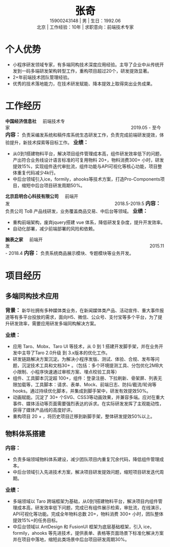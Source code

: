 <center><font size=6 color=#000><b>张奇</b></font></center>
<center>15900243148 | 男 | 生日：1992.06</center>
<center>北京 | 工作经验：10年 | 求职意向：前端技术专家</center>

# 个人优势
- 小程序研发领域专家，有多端同构技术深度应用经验。主导了企业中从传统开发到一码多端研发架构转型工作，重构项目超过20个，研发提效显著。  
- 2+年前端技术团队管理经验。
- 优秀的技术落地能力，在技术研发赋能、降本提效上取得突出业务成果。

# 工作经历
**中国经济信息社**&nbsp;&nbsp;&nbsp;&nbsp;&nbsp;前端技术专家&nbsp;&nbsp;&nbsp;&nbsp;&nbsp;&nbsp;&nbsp;&nbsp;&nbsp;&nbsp;&nbsp;&nbsp;&nbsp;&nbsp;&nbsp;&nbsp;&nbsp;&nbsp;&nbsp;&nbsp;&nbsp;&nbsp;&nbsp;&nbsp;&nbsp;&nbsp;&nbsp;&nbsp;&nbsp;&nbsp;&nbsp;&nbsp;&nbsp;&nbsp;&nbsp;&nbsp;&nbsp;&nbsp;&nbsp;&nbsp;&nbsp;&nbsp;&nbsp;&nbsp;&nbsp;&nbsp;&nbsp;&nbsp;&nbsp;&nbsp;&nbsp;&nbsp;&nbsp;&nbsp;&nbsp;&nbsp;&nbsp;&nbsp;&nbsp;&nbsp;&nbsp;&nbsp;&nbsp;&nbsp;&nbsp;&nbsp;&nbsp;&nbsp;&nbsp;&nbsp;&nbsp;&nbsp;&nbsp;&nbsp;&nbsp;&nbsp;&nbsp;&nbsp;&nbsp;&nbsp;&nbsp;&nbsp;&nbsp;&nbsp;&nbsp;&nbsp;&nbsp;&nbsp;&nbsp;&nbsp;&nbsp;&nbsp;&nbsp;&nbsp;&nbsp;&nbsp;&nbsp;2019.05 - 至今
<font size=3>**内容：**</font>
负责采编发系统和稿件库系统生态研发工作，负责完成前端研发提效，体验提升，新技术探索等目标工作。
<font size=3>**业绩：** </font>
- 从0到1搭建物料平台，解决项目组件管理成本高，组件研发效率低下的问题，产出符合业务线设计语言标准的可复用物料 20+，物料消费300+ 小时，研发提效15%，实现组件迭代审批流，组件功能与API可视化等核心功能，项目整体重复代码减少4k行。
- 中后台领域引入ice，formily，ahooks等技术方案，打造Pro-Components项目，缩短中后台项目研发周期50%。  

**北京启明合心科技有限公司**&nbsp;&nbsp;&nbsp;&nbsp;&nbsp;前端开发&nbsp;&nbsp;&nbsp;&nbsp;&nbsp;&nbsp;&nbsp;&nbsp;&nbsp;&nbsp;&nbsp;&nbsp;&nbsp;&nbsp;&nbsp;&nbsp;&nbsp;&nbsp;&nbsp;&nbsp;&nbsp;&nbsp;&nbsp;&nbsp;&nbsp;&nbsp;&nbsp;&nbsp;&nbsp;&nbsp;&nbsp;&nbsp;&nbsp;&nbsp;&nbsp;&nbsp;&nbsp;&nbsp;&nbsp;&nbsp;&nbsp;&nbsp;&nbsp;&nbsp;&nbsp;&nbsp;&nbsp;&nbsp;&nbsp;&nbsp;&nbsp;&nbsp;&nbsp;&nbsp;&nbsp;&nbsp;&nbsp;&nbsp;&nbsp;&nbsp;&nbsp;&nbsp;&nbsp;&nbsp;&nbsp;&nbsp;&nbsp;&nbsp;&nbsp;&nbsp;&nbsp;&nbsp;&nbsp;&nbsp;&nbsp;&nbsp;&nbsp;&nbsp;&nbsp;&nbsp;&nbsp;&nbsp;&nbsp;&nbsp;2018.5-2019.5
<font size=3>**内容：**</font> 
负责公司 ToB 产品线研发，业务覆盖商品交易、中后台等领域。
<font size=3>**业绩：** </font>
- 重构前端架构，废弃jquery搭建 vue 体系，降低研发复杂度，提升开发效率。
- 自动化部署，减少前端部署的风险和依赖。

**腕表之家**&nbsp;&nbsp;&nbsp;&nbsp;&nbsp;前端开发&nbsp;&nbsp;&nbsp;&nbsp;&nbsp;&nbsp;&nbsp;&nbsp;&nbsp;&nbsp;&nbsp;&nbsp;&nbsp;&nbsp;&nbsp;&nbsp;&nbsp;&nbsp;&nbsp;&nbsp;&nbsp;&nbsp;&nbsp;&nbsp;&nbsp;&nbsp;&nbsp;&nbsp;&nbsp;&nbsp;&nbsp;&nbsp;&nbsp;&nbsp;&nbsp;&nbsp;&nbsp;&nbsp;&nbsp;&nbsp;&nbsp;&nbsp;&nbsp;&nbsp;&nbsp;&nbsp;&nbsp;&nbsp;&nbsp;&nbsp;&nbsp;&nbsp;&nbsp;&nbsp;&nbsp;&nbsp;&nbsp;&nbsp;&nbsp;&nbsp;&nbsp;&nbsp;&nbsp;&nbsp;&nbsp;&nbsp;&nbsp;&nbsp;&nbsp;&nbsp;&nbsp;&nbsp;&nbsp;&nbsp;&nbsp;&nbsp;&nbsp;&nbsp;&nbsp;&nbsp;&nbsp;&nbsp;&nbsp;&nbsp;&nbsp;&nbsp;&nbsp;&nbsp;&nbsp;&nbsp;&nbsp;&nbsp;&nbsp;&nbsp;&nbsp;&nbsp;&nbsp;&nbsp;&nbsp;&nbsp;&nbsp;&nbsp;&nbsp;&nbsp;&nbsp;&nbsp;&nbsp;&nbsp;&nbsp;&nbsp;&nbsp;&nbsp;2015.11 - 2018.4
<font size=3>**内容：**</font>
负责系统商品展示模块、专题模块等业务开发。

# 项目经历
## 多端同构技术应用
<font size=3>**背景：**</font>
新华社拥有多种媒体类业务，在新闻媒体类产品、活动宣传、重大事件报道等有多平台投放的需求，面向H5、微信、公众号、支付宝等多个平台，为了提升研发效率，需要应用研发多端同构解决方案。

<font size=3>**业绩：** </font>
- 应用 Taro、Mobx、Taro UI 等技术，从 0 到 1 搭建开发脚手架，并在业务开发中主导了Taro 2.0升级 到 3.x版本的优化工作。
- 研发链路解决方案沉淀。为解决小程序发版、测试、体验、合规、发布等问题，沉淀技术工具和文档30+ 。（包括：多个环境提测工具、分包优化2MB大小限制、小程序快速通过审核方案、埋点校验工具等）
- 组件、工具脚本沉淀超 100+，组件：登录注册、下拉刷新、骨架屏、列表无限加载等，工具脚本：请求、表单、Mock、前端日志、防抖/截流/轮询等hooks。通过持续优化脚本，并集成到脚手架中，研发有效提效50%。
- 动画赋能。沉淀了 30+ 个SVG、CSS3等动画效果，并兼容多端。应对在重大事件、媒体活动等页面需要强烈表达的诉求。在实际研发发挥了主观能动性，获得了媒体产品线的高度好评。
- 重构项目 20 + ，将历史项目迁移到新脚手架，整体研发提效50%以上。

## 物料体系搭建
<font size=3>**内容：**</font>
- 负责多端领域物料体系建设，减少团队项目内重复冗余代码，降低组件管理成本。
- 中后台领域引入先进技术方案，解决项目研发提效问题，缩短项目研发迭代周期。

<font size=3>**业绩：** </font>
- 多端领域以 Taro 跨端框架为基础，从0到1搭建物料平台，解决项目内组件管理成本高，研发效率低下问题，完成已有组件展示检索，审批流，在线演示，API可视化等功能。完成全年物料总数 20+，物料消费 300+ 小时，团队整体提效15%+的任务目标。
- 中后台领域以 AntDesign 和 FusionUI 框架为底层基础框架，引入 ice，formily，ahooks 等先进技术，提供表单、表格等页面场景下标准化解决方案并在项目中落地，缩短此类场景中后台项目研发周期30%。